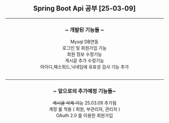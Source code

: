 <div align="center">

  
  ## Spring Boot Api 공부 [25-03-09]
<hr>

### ~ 개발된 기능들 ~<br>
Mysql DB연동<br>
로그인 및 회원가입 기능<br>
회원 정보 수정기능<br>
게시글 추가 수정기능<br>
아이디,패스워드,닉네임에 유효성 검사 기능 추가<br>
<br>
<hr>

### ~ 앞으로의 추가예정 기능들~<br>
~~게시글 삭제 기능~~ 25.03.09 추가됨<br>
계정 룰 적용 ( 회원, 부관리자, 관리자 )<br>
OAuth 2.0 를 이용한 회원가입<br>


</div>
<!--
<details><summary>[2025-01-14] Spring Boot 환경 구축 및 로그인 회원가입 페이지 생성</summary>
  MVC 모델을 적용하여 페이지의 폼 데이터를 전달받을 DTO생성<br>
  로그인 페이지, 회원가입 페이지 생성<br>
  https://github.com/iwstg/restarts/commit/93256776ce3af6a4a69c5fb56c9e6606b1609f32
</details>
<details><summary>[2025-01-30] Spring Boot 환경 구축</summary>
추가적인 메모가 가능합니다.
</details>
* [2025-01-14] Spring Boot 환경 구축
  + 로그인 페이지, 회원가입 페이지 생성
- list 2
- list 3</div>
  -->
